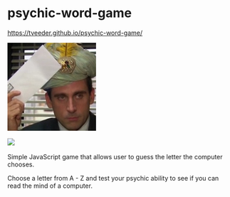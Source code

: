 # psychic-word-game


 https://tveeder.github.io/psychic-word-game/

<img src="assets/images/mscott.jpg">


![](https://media.giphy.com/media/3LgblSD8qfnMs/giphy.gif)


Simple JavaScript game that allows user to guess the letter the computer chooses.

Choose a letter from A - Z and test your psychic ability to see if you can read the mind of a computer.


